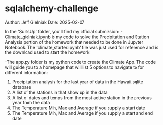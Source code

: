 # sqlalchemy-challenge
Author: Jeff Gielniak
Date: 2025-02-07    

In the 'SurfsUp' folder, you'll find my official submission:
-Climate_gielniak.ipynb is my code to solve the Precipitation and Station Analysis portion of the homework that needed to be done in Jupyter Notebook.  The 'climate_starter.ipynb' file was just used for reference and is the download used to start the homework

-The app.py folder is my python code to create the Climate App.  The code will guide you to a homepage that will list 5 options to navigate to for different information:
1. Precipitation analysis for the last year of data in the Hawaii.sqlite database
2. A list of the stations in that show up in the data
3. A list of dates and temps from the most active station in the previous year from the data
4. The Temperature Min, Max and Average if you supply a start date
5. The Temperature Min, Max and Average if you supply a start and end date
